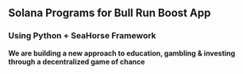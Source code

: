 ## Solana Programs for Bull Run Boost App

### Using Python + SeaHorse Framework

**We are building a new approach to education, gambling & investing through a decentralized game of chance**
